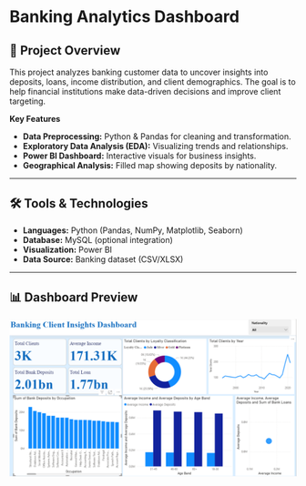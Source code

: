 # Banking Analytics Dashboard

## 📌 Project Overview
This project analyzes banking customer data to uncover insights into deposits, loans, income distribution, and client demographics. The goal is to help financial institutions make data-driven decisions and improve client targeting.

**Key Features**
- **Data Preprocessing:** Python & Pandas for cleaning and transformation.
- **Exploratory Data Analysis (EDA):** Visualizing trends and relationships.
- **Power BI Dashboard:** Interactive visuals for business insights.
- **Geographical Analysis:** Filled map showing deposits by nationality.

---

## 🛠️ Tools & Technologies
- **Languages:** Python (Pandas, NumPy, Matplotlib, Seaborn)
- **Database:** MySQL (optional integration)
- **Visualization:** Power BI
- **Data Source:** Banking dataset (CSV/XLSX)

---

## 📊 Dashboard Preview
![Dashboard Screenshot](dashboards/dashboard_screenshot.png)


